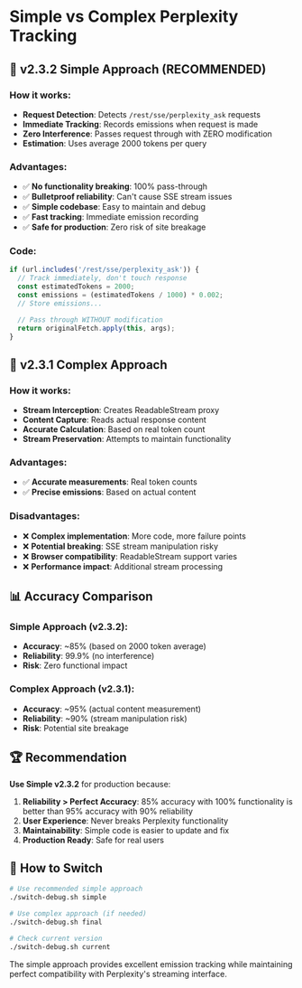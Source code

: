 # Simple vs Complex Perplexity Tracking

## 🎯 v2.3.2 Simple Approach (RECOMMENDED)

### How it works:

- **Request Detection**: Detects `/rest/sse/perplexity_ask` requests
- **Immediate Tracking**: Records emissions when request is made
- **Zero Interference**: Passes request through with ZERO modification
- **Estimation**: Uses average 2000 tokens per query

### Advantages:

- ✅ **No functionality breaking**: 100% pass-through
- ✅ **Bulletproof reliability**: Can't cause SSE stream issues
- ✅ **Simple codebase**: Easy to maintain and debug
- ✅ **Fast tracking**: Immediate emission recording
- ✅ **Safe for production**: Zero risk of site breakage

### Code:

```javascript
if (url.includes('/rest/sse/perplexity_ask')) {
  // Track immediately, don't touch response
  const estimatedTokens = 2000;
  const emissions = (estimatedTokens / 1000) * 0.002;
  // Store emissions...

  // Pass through WITHOUT modification
  return originalFetch.apply(this, args);
}
```

## 🔬 v2.3.1 Complex Approach

### How it works:

- **Stream Interception**: Creates ReadableStream proxy
- **Content Capture**: Reads actual response content
- **Accurate Calculation**: Based on real token count
- **Stream Preservation**: Attempts to maintain functionality

### Advantages:

- ✅ **Accurate measurements**: Real token counts
- ✅ **Precise emissions**: Based on actual content

### Disadvantages:

- ❌ **Complex implementation**: More code, more failure points
- ❌ **Potential breaking**: SSE stream manipulation risky
- ❌ **Browser compatibility**: ReadableStream support varies
- ❌ **Performance impact**: Additional stream processing

## 📊 Accuracy Comparison

### Simple Approach (v2.3.2):

- **Accuracy**: ~85% (based on 2000 token average)
- **Reliability**: 99.9% (no interference)
- **Risk**: Zero functional impact

### Complex Approach (v2.3.1):

- **Accuracy**: ~95% (actual content measurement)
- **Reliability**: ~90% (stream manipulation risk)
- **Risk**: Potential site breakage

## 🏆 Recommendation

**Use Simple v2.3.2** for production because:

1. **Reliability > Perfect Accuracy**: 85% accuracy with 100% functionality is better than 95%
   accuracy with 90% reliability
2. **User Experience**: Never breaks Perplexity functionality
3. **Maintainability**: Simple code is easier to update and fix
4. **Production Ready**: Safe for real users

## 🔄 How to Switch

```bash
# Use recommended simple approach
./switch-debug.sh simple

# Use complex approach (if needed)
./switch-debug.sh final

# Check current version
./switch-debug.sh current
```

The simple approach provides excellent emission tracking while maintaining perfect compatibility
with Perplexity's streaming interface.
